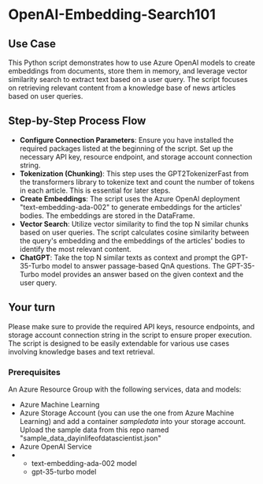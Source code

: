 # OpenAI-Embedding-Search101

## Use Case
This Python script demonstrates how to use Azure OpenAI models to create embeddings from documents, store them in memory, and leverage vector similarity search to extract text based on a user query. The script focuses on retrieving relevant content from a knowledge base of news articles based on user queries.

## Step-by-Step Process Flow
- **Configure Connection Parameters**: Ensure you have installed the required packages listed at the beginning of the script. Set up the necessary API key, resource endpoint, and storage account connection string.
- **Tokenization (Chunking)**: This step uses the GPT2TokenizerFast from the transformers library to tokenize text and count the number of tokens in each article. This is essential for later steps.
- **Create Embeddings**: The script uses the Azure OpenAI deployment "text-embedding-ada-002" to generate embeddings for the articles' bodies. The embeddings are stored in the DataFrame.
- **Vector Search**: Utilize vector similarity to find the top N similar chunks based on user queries. The script calculates cosine similarity between the query's embedding and the embeddings of the articles' bodies to identify the most relevant content.
- **ChatGPT**: Take the top N similar texts as context and prompt the GPT-35-Turbo model to answer passage-based QnA questions. The GPT-35-Turbo model provides an answer based on the given context and the user query.

## Your turn
Please make sure to provide the required API keys, resource endpoints, and storage account connection string in the script to ensure proper execution. The script is designed to be easily extendable for various use cases involving knowledge bases and text retrieval.

### Prerequisites
An Azure Resource Group with the following services, data and models:
- Azure Machine Learning
- Azure Storage Account (you can use the one from Azure Machine Learning) and add a container _sampledata_ into your storage account. Upload the sample data from this repo named "sample_data_dayinlifeofdatascientist.json"
- Azure OpenAI Service
- - text-embedding-ada-002 model
  - gpt-35-turbo model

